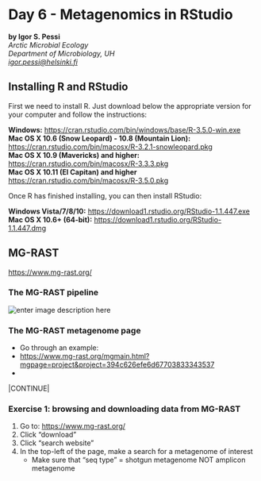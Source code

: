 <h1 id="day-6---metagenomics-in-rstudio">Day 6 - Metagenomics in RStudio</h1>
<p><strong>by Igor S. Pessi</strong><br>
<em>Arctic Microbial Ecology<br>
Department of Microbiology, UH<br>
<a href="mailto:igor.pessi@helsinki.fi">igor.pessi@helsinki.fi</a></em></p>
<h2 id="installing-r-and-rstudio">Installing R and RStudio</h2>
<p>First we need to install R. Just download below the appropriate version for your computer and follow the instructions:</p>
<p><strong>Windows:</strong> <a href="https://cran.rstudio.com/bin/windows/base/R-3.5.0-win.exe">https://cran.rstudio.com/bin/windows/base/R-3.5.0-win.exe</a><br>
<strong>Mac OS X 10.6 (Snow Leopard) - 10.8 (Mountain Lion):</strong> <a href="https://cran.rstudio.com/bin/macosx/R-3.2.1-snowleopard.pkg">https://cran.rstudio.com/bin/macosx/R-3.2.1-snowleopard.pkg</a><br>
<strong>Mac OS X 10.9 (Mavericks) and higher:</strong> <a href="https://cran.rstudio.com/bin/macosx/R-3.3.3.pkg">https://cran.rstudio.com/bin/macosx/R-3.3.3.pkg</a><br>
<strong>Mac OS X 10.11 (El Capitan) and higher</strong> <a href="https://cran.rstudio.com/bin/macosx/R-3.5.0.pkg">https://cran.rstudio.com/bin/macosx/R-3.5.0.pkg</a></p>
<p>Once R has finished installing, you can then install RStudio:</p>
<p><strong>Windows Vista/7/8/10:</strong> <a href="https://download1.rstudio.org/RStudio-1.1.447.exe">https://download1.rstudio.org/RStudio-1.1.447.exe</a><br>
<strong>Mac OS X 10.6+ (64-bit):</strong> <a href="https://download1.rstudio.org/RStudio-1.1.447.dmg">https://download1.rstudio.org/RStudio-1.1.447.dmg</a></p>
<h2 id="mg-rast">MG-RAST</h2>
<p><a href="https://www.mg-rast.org/">https://www.mg-rast.org/</a></p>
<h3 id="the-mg-rast-pipeline">The MG-RAST pipeline</h3>
<p><img src="https://lh3.googleusercontent.com/0rRPfGciIP61f-3Qq_ZvqtvxtPUzoEx0jmnrI7jrH7iOLqVLYeKkMgWi6R_YE_Ov--13V3bPOTEP" alt="enter image description here"></p>
<h3 id="the-mg-rast-metagenome-page">The MG-RAST metagenome page</h3>
<ul>
<li>Go through an example:</li>
<li><a href="https://www.mg-rast.org/mgmain.html?mgpage=project&amp;project=394c626efe6d67703833343537">https://www.mg-rast.org/mgmain.html?mgpage=project&amp;project=394c626efe6d67703833343537</a></li>
<li></li>
</ul>
<p>|CONTINUE|</p>
<h3 id="exercise-1-browsing-and-downloading-data-from-mg-rast">Exercise 1: browsing and downloading data from MG-RAST</h3>
<ol>
<li>Go to: <a href="https://www.mg-rast.org/">https://www.mg-rast.org/</a></li>
<li>Click “download”</li>
<li>Click “search website”</li>
<li>In the top-left of the page, make a search for a metagenome of interest
<ul>
<li>Make sure that “seq type” = shotgun metagenome NOT amplicon metagenome</li>
</ul>
</li>
</ol>

